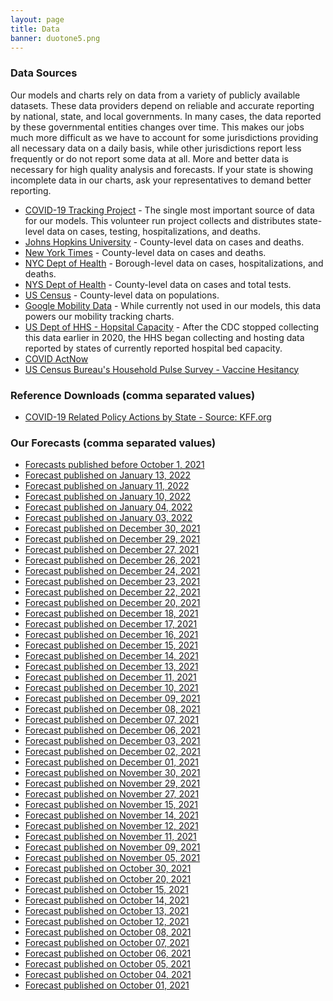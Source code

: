 ```yaml
---
layout: page
title: Data
banner: duotone5.png
---
```

### Data Sources
Our models and charts rely on data from a variety of publicly available datasets. These data providers depend on reliable and accurate reporting by national, state, and local governments. In many cases, the data reported by these governmental entities changes over time. This makes our jobs much more difficult as we have to account for some jurisdictions providing all necessary data on a daily basis, while other jurisdictions report less frequently or do not report some data at all. More and better data is necessary for high quality analysis and forecasts. If your state is showing incomplete data in our charts, ask your representatives to demand better reporting. 
 - [COVID-19 Tracking Project](https://api.covidtracking.com/v1/states/daily.csv) - The single most important source of data for our models. This volunteer run project collects and distributes state-level data on cases, testing, hospitalizations, and deaths. 
 - [Johns Hopkins University](https://github.com/CSSEGISandData/COVID-19/tree/master/csse_covid_19_data/csse_covid_19_time_series) - County-level data on cases and deaths.
 - [New York Times](https://github.com/nytimes/covid-19-data/raw/master/us-counties.csv) - County-level data on cases and deaths.
 - [NYC Dept of Health](https://github.com/nychealth/coronavirus-data/raw/master/case-hosp-death.csv) - Borough-level data on cases,  hospitalizations, and deaths.
 - [NYS Dept of Health](https://health.data.ny.gov/api/views/xdss-u53e/rows.csv?accessType=DOWNLOAD) - County-level data on cases and total tests.
 - [US Census](https://www2.census.gov/programs-surveys/popest/datasets/2010-2019/counties/totals/co-est2019-alldata.csv) - County-level data on populations.
 - [Google Mobility Data](https://www.gstatic.com/covid19/mobility/Global_Mobility_Report.csv) - While currently not used in our models, this data powers our mobility tracking charts.
 - [US Dept of HHS - Hopsital Capacity](https://healthdata.gov/api/3/action/package_show?id=060e4acc-241d-4d19-a929-f5f7b653c648) - After the CDC stopped collecting this data earlier in 2020, the HHS began collecting and hosting data reported by states of currently reported hospital bed capacity.
 - [COVID ActNow](https://apidocs.covidactnow.org/data-definitions)
 - [US Census Bureau's Household Pulse Survey - Vaccine Hesitancy](https://data.cdc.gov/stories/s/Vaccine-Hesitancy-for-COVID-19/cnd2-a6zw)

### Reference Downloads (comma separated values)
 - [COVID-19 Related Policy Actions by State - Source: KFF.org](https://raw.githubusercontent.com/donnellymjd/COVIDoutlook/master/download/df_interventions.csv)

### Our Forecasts (comma separated values)
 - [Forecasts published before October 1, 2021](https://drive.google.com/drive/folders/19Vbdwujf3yvQ22GdGwk3No1QQ62_ANSv?usp=sharing)
 - [Forecast published on January 13, 2022](https://raw.githubusercontent.com/donnellymjd/COVIDoutlook/master/download/df_fore_allstates_20220113.csv)
 - [Forecast published on January 11, 2022](https://raw.githubusercontent.com/donnellymjd/COVIDoutlook/master/download/df_fore_allstates_20220111.csv)
 - [Forecast published on January 10, 2022](https://raw.githubusercontent.com/donnellymjd/COVIDoutlook/master/download/df_fore_allstates_20220110.csv)
 - [Forecast published on January 04, 2022](https://raw.githubusercontent.com/donnellymjd/COVIDoutlook/master/download/df_fore_allstates_20220104.csv)
 - [Forecast published on January 03, 2022](https://raw.githubusercontent.com/donnellymjd/COVIDoutlook/master/download/df_fore_allstates_20220103.csv)
 - [Forecast published on December 30, 2021](https://raw.githubusercontent.com/donnellymjd/COVIDoutlook/master/download/df_fore_allstates_20211230.csv)
 - [Forecast published on December 29, 2021](https://raw.githubusercontent.com/donnellymjd/COVIDoutlook/master/download/df_fore_allstates_20211229.csv)
 - [Forecast published on December 27, 2021](https://raw.githubusercontent.com/donnellymjd/COVIDoutlook/master/download/df_fore_allstates_20211227.csv)
 - [Forecast published on December 26, 2021](https://raw.githubusercontent.com/donnellymjd/COVIDoutlook/master/download/df_fore_allstates_20211226.csv)
 - [Forecast published on December 24, 2021](https://raw.githubusercontent.com/donnellymjd/COVIDoutlook/master/download/df_fore_allstates_20211224.csv)
 - [Forecast published on December 23, 2021](https://raw.githubusercontent.com/donnellymjd/COVIDoutlook/master/download/df_fore_allstates_20211223.csv)
 - [Forecast published on December 22, 2021](https://raw.githubusercontent.com/donnellymjd/COVIDoutlook/master/download/df_fore_allstates_20211222.csv)
 - [Forecast published on December 20, 2021](https://raw.githubusercontent.com/donnellymjd/COVIDoutlook/master/download/df_fore_allstates_20211220.csv)
 - [Forecast published on December 18, 2021](https://raw.githubusercontent.com/donnellymjd/COVIDoutlook/master/download/df_fore_allstates_20211218.csv)
 - [Forecast published on December 17, 2021](https://raw.githubusercontent.com/donnellymjd/COVIDoutlook/master/download/df_fore_allstates_20211217.csv)
 - [Forecast published on December 16, 2021](https://raw.githubusercontent.com/donnellymjd/COVIDoutlook/master/download/df_fore_allstates_20211216.csv)
 - [Forecast published on December 15, 2021](https://raw.githubusercontent.com/donnellymjd/COVIDoutlook/master/download/df_fore_allstates_20211215.csv)
 - [Forecast published on December 14, 2021](https://raw.githubusercontent.com/donnellymjd/COVIDoutlook/master/download/df_fore_allstates_20211214.csv)
 - [Forecast published on December 13, 2021](https://raw.githubusercontent.com/donnellymjd/COVIDoutlook/master/download/df_fore_allstates_20211213.csv)
 - [Forecast published on December 11, 2021](https://raw.githubusercontent.com/donnellymjd/COVIDoutlook/master/download/df_fore_allstates_20211211.csv)
 - [Forecast published on December 10, 2021](https://raw.githubusercontent.com/donnellymjd/COVIDoutlook/master/download/df_fore_allstates_20211210.csv)
 - [Forecast published on December 09, 2021](https://raw.githubusercontent.com/donnellymjd/COVIDoutlook/master/download/df_fore_allstates_20211209.csv)
 - [Forecast published on December 08, 2021](https://raw.githubusercontent.com/donnellymjd/COVIDoutlook/master/download/df_fore_allstates_20211208.csv)
 - [Forecast published on December 07, 2021](https://raw.githubusercontent.com/donnellymjd/COVIDoutlook/master/download/df_fore_allstates_20211207.csv)
 - [Forecast published on December 06, 2021](https://raw.githubusercontent.com/donnellymjd/COVIDoutlook/master/download/df_fore_allstates_20211206.csv)
 - [Forecast published on December 03, 2021](https://raw.githubusercontent.com/donnellymjd/COVIDoutlook/master/download/df_fore_allstates_20211203.csv)
 - [Forecast published on December 02, 2021](https://raw.githubusercontent.com/donnellymjd/COVIDoutlook/master/download/df_fore_allstates_20211202.csv)
 - [Forecast published on December 01, 2021](https://raw.githubusercontent.com/donnellymjd/COVIDoutlook/master/download/df_fore_allstates_20211201.csv)
 - [Forecast published on November 30, 2021](https://raw.githubusercontent.com/donnellymjd/COVIDoutlook/master/download/df_fore_allstates_20211130.csv)
 - [Forecast published on November 29, 2021](https://raw.githubusercontent.com/donnellymjd/COVIDoutlook/master/download/df_fore_allstates_20211129.csv)
 - [Forecast published on November 27, 2021](https://raw.githubusercontent.com/donnellymjd/COVIDoutlook/master/download/df_fore_allstates_20211127.csv)
 - [Forecast published on November 15, 2021](https://raw.githubusercontent.com/donnellymjd/COVIDoutlook/master/download/df_fore_allstates_20211115.csv)
 - [Forecast published on November 14, 2021](https://raw.githubusercontent.com/donnellymjd/COVIDoutlook/master/download/df_fore_allstates_20211114.csv)
 - [Forecast published on November 12, 2021](https://raw.githubusercontent.com/donnellymjd/COVIDoutlook/master/download/df_fore_allstates_20211112.csv)
 - [Forecast published on November 11, 2021](https://raw.githubusercontent.com/donnellymjd/COVIDoutlook/master/download/df_fore_allstates_20211111.csv)
 - [Forecast published on November 09, 2021](https://raw.githubusercontent.com/donnellymjd/COVIDoutlook/master/download/df_fore_allstates_20211109.csv)
 - [Forecast published on November 05, 2021](https://raw.githubusercontent.com/donnellymjd/COVIDoutlook/master/download/df_fore_allstates_20211105.csv)
 - [Forecast published on October 30, 2021](https://raw.githubusercontent.com/donnellymjd/COVIDoutlook/master/download/df_fore_allstates_20211030.csv)
 - [Forecast published on October 20, 2021](https://raw.githubusercontent.com/donnellymjd/COVIDoutlook/master/download/df_fore_allstates_20211020.csv)
 - [Forecast published on October 15, 2021](https://raw.githubusercontent.com/donnellymjd/COVIDoutlook/master/download/df_fore_allstates_20211015.csv)
 - [Forecast published on October 14, 2021](https://raw.githubusercontent.com/donnellymjd/COVIDoutlook/master/download/df_fore_allstates_20211014.csv)
 - [Forecast published on October 13, 2021](https://raw.githubusercontent.com/donnellymjd/COVIDoutlook/master/download/df_fore_allstates_20211013.csv)
 - [Forecast published on October 12, 2021](https://raw.githubusercontent.com/donnellymjd/COVIDoutlook/master/download/df_fore_allstates_20211012.csv)
 - [Forecast published on October 08, 2021](https://raw.githubusercontent.com/donnellymjd/COVIDoutlook/master/download/df_fore_allstates_20211008.csv)
 - [Forecast published on October 07, 2021](https://raw.githubusercontent.com/donnellymjd/COVIDoutlook/master/download/df_fore_allstates_20211007.csv)
 - [Forecast published on October 06, 2021](https://raw.githubusercontent.com/donnellymjd/COVIDoutlook/master/download/df_fore_allstates_20211006.csv)
 - [Forecast published on October 05, 2021](https://raw.githubusercontent.com/donnellymjd/COVIDoutlook/master/download/df_fore_allstates_20211005.csv)
 - [Forecast published on October 04, 2021](https://raw.githubusercontent.com/donnellymjd/COVIDoutlook/master/download/df_fore_allstates_20211004.csv)
 - [Forecast published on October 01, 2021](https://raw.githubusercontent.com/donnellymjd/COVIDoutlook/master/download/df_fore_allstates_20211001.csv)
